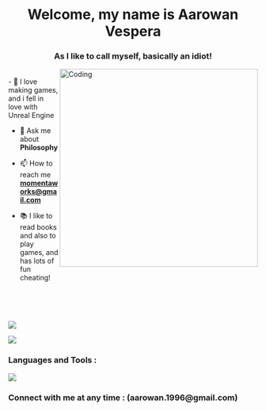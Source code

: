 <h1 align="center">Welcome, my name is Aarowan Vespera</h1>
<h3 align="center">As I like to call myself, basically an idiot!</h3>
<img align="right" alt="Coding" width="400" src="https://cdn.dribbble.com/users/1162077/screenshots/5403918/focus-animation.gif" />
</br>
- 🔭 I love making games, and i fell in love with Unreal Engine

- 💬 Ask me about **Philosophy**

- 📫 How to reach me **momentaworks@gmail.com**

- 📚 I like to read books and also to play games, and has lots of fun cheating!

<br />
<br />
<br />

![](https://github-readme-stats.vercel.app/api?username=AarowanDusk&show_icons=true&count_private=true&theme=radical)
<br />

![](https://github-readme-stats.vercel.app/api/top-langs/?username=AarowanDusk&layout=compact&theme=radical)


<h3 align="left">Languages and Tools :</h3>
<div style="display: flex; align-items: center;">
    <img src="https://skillicons.dev/icons?i=unrealengine,cpp,c,cs,git,dotnet,js,jquery,php,mysql,html,css,python,angular&perline=6" />
</div>

<h3 align="left">Connect with me at any time : (aarowan.1996@gmail.com)</h3>

